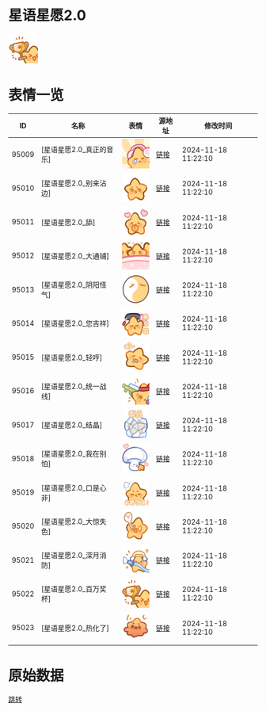 # 星语星愿2.0

<img src="./cover.png" height="60" alt="cover" />

# 表情一览

|ID|名称|表情|源地址|修改时间|
|----|----|----|----|----|
|95009|[星语星愿2.0_真正的音乐]|<img src="./pic/095009_%5B星语星愿2.0_真正的音乐%5D.png" height="60" alt="真正的音乐"/>|[链接](https://i0.hdslb.com/bfs/garb/b691d520a174379c978df622341637a5e306dbe9.png)|2024-11-18 11:22:10|
|95010|[星语星愿2.0_别来沾边]|<img src="./pic/095010_%5B星语星愿2.0_别来沾边%5D.png" height="60" alt="别来沾边"/>|[链接](https://i0.hdslb.com/bfs/garb/7517e2012019196f6f163ea378c7b157a55e8e19.png)|2024-11-18 11:22:10|
|95011|[星语星愿2.0_舔]|<img src="./pic/095011_%5B星语星愿2.0_舔%5D.png" height="60" alt="舔"/>|[链接](https://i0.hdslb.com/bfs/garb/005baf31b8a48a770329772cc0d06ff28283e5f8.png)|2024-11-18 11:22:10|
|95012|[星语星愿2.0_大通铺]|<img src="./pic/095012_%5B星语星愿2.0_大通铺%5D.png" height="60" alt="大通铺"/>|[链接](https://i0.hdslb.com/bfs/garb/e34e2d32fe14ab89658607d4126ca5f4e9ba3647.png)|2024-11-18 11:22:10|
|95013|[星语星愿2.0_阴阳怪气]|<img src="./pic/095013_%5B星语星愿2.0_阴阳怪气%5D.png" height="60" alt="阴阳怪气"/>|[链接](https://i0.hdslb.com/bfs/garb/65bded2a5aa8560543cfb306401e186972954cc9.png)|2024-11-18 11:22:10|
|95014|[星语星愿2.0_您吉祥]|<img src="./pic/095014_%5B星语星愿2.0_您吉祥%5D.png" height="60" alt="您吉祥"/>|[链接](https://i0.hdslb.com/bfs/garb/4660b34504178599684f27bcf741b9e349425f4b.png)|2024-11-18 11:22:10|
|95015|[星语星愿2.0_轻哼]|<img src="./pic/095015_%5B星语星愿2.0_轻哼%5D.png" height="60" alt="轻哼"/>|[链接](https://i0.hdslb.com/bfs/garb/d5a754611cf350a025ab5d791f94fbd3df5e75ef.png)|2024-11-18 11:22:10|
|95016|[星语星愿2.0_统一战线]|<img src="./pic/095016_%5B星语星愿2.0_统一战线%5D.png" height="60" alt="统一战线"/>|[链接](https://i0.hdslb.com/bfs/garb/fbe96f68be7603f7b002d4df2dfbab72b8468ec3.png)|2024-11-18 11:22:10|
|95017|[星语星愿2.0_结晶]|<img src="./pic/095017_%5B星语星愿2.0_结晶%5D.png" height="60" alt="结晶"/>|[链接](https://i0.hdslb.com/bfs/garb/7038e21d13e2cc6df576de954e5e734edf3c0f17.png)|2024-11-18 11:22:10|
|95018|[星语星愿2.0_我在别怕]|<img src="./pic/095018_%5B星语星愿2.0_我在别怕%5D.png" height="60" alt="我在别怕"/>|[链接](https://i0.hdslb.com/bfs/garb/440f22d99a7c3c90386cb316c8b769f482dc455e.png)|2024-11-18 11:22:10|
|95019|[星语星愿2.0_口是心非]|<img src="./pic/095019_%5B星语星愿2.0_口是心非%5D.png" height="60" alt="口是心非"/>|[链接](https://i0.hdslb.com/bfs/garb/90b9bebc558736439260d3f146e6d3e2b54e6b72.png)|2024-11-18 11:22:10|
|95020|[星语星愿2.0_大惊失色]|<img src="./pic/095020_%5B星语星愿2.0_大惊失色%5D.png" height="60" alt="大惊失色"/>|[链接](https://i0.hdslb.com/bfs/garb/3d33946f13d82a4044c124229b437b92e8d201b3.png)|2024-11-18 11:22:10|
|95021|[星语星愿2.0_深月消防]|<img src="./pic/095021_%5B星语星愿2.0_深月消防%5D.png" height="60" alt="深月消防"/>|[链接](https://i0.hdslb.com/bfs/garb/790018a5c81360ebaff11f94b055464fa411f5f2.png)|2024-11-18 11:22:10|
|95022|[星语星愿2.0_百万奖杯]|<img src="./pic/095022_%5B星语星愿2.0_百万奖杯%5D.png" height="60" alt="百万奖杯"/>|[链接](https://i0.hdslb.com/bfs/garb/4d4bcf43ce7bacfcb15096eed2397fda995ae678.png)|2024-11-18 11:22:10|
|95023|[星语星愿2.0_热化了]|<img src="./pic/095023_%5B星语星愿2.0_热化了%5D.png" height="60" alt="热化了"/>|[链接](https://i0.hdslb.com/bfs/garb/c99a5da3762a84534f946de07e7fe712194021d3.png)|2024-11-18 11:22:10|

# 原始数据

[跳转](./raw.json)

